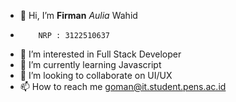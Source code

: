 - 👋 Hi, I’m <b>Firman</b> <i>Aulia</i> Wahid
-         NRP : 3122510637
- 👀 I’m interested in Full Stack Developer
- 🌱 I’m currently learning Javascript
- 💞️ I’m looking to collaborate on UI/UX
- 📫 How to reach me goman@it.student.pens.ac.id

<!---
firmanwahid/firmanwahid is a ✨ special ✨ repository because its `README.md` (this file) appears on your GitHub profile.
You can click the Preview link to take a look at your changes.
--->
